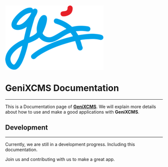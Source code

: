 ![Logo GeniXCMS](img/genixcms-logo-sign-small.png)

# GeniXCMS Documentation
----

This is a Documentation page of **[GeniXCMS](https://genixcms.web.id/)**. We will explain more details about how to use and make a good applications with **GeniXCMS**.

## Development
---
Currently, we are still in a development progress. Including this documentation.

Join us and contributing with us to make a great app.


